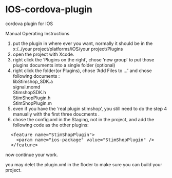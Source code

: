 # IOS-cordova-plugin
cordova plugin for IOS


Manual Operating Instructions


1. put the plugin in where ever you want, normally it should be in the<br/>
	x:/../your project/platforms/iOS/your project/Plugins
2. open the project with Xcode.
3. right click the ‘Plugins on the right’, chose ‘new group’ to put those plugins documents into a single folder (optional)
4. right click the folder(or Plugins), chose ‘Add Files to …’ and chose following documents :
	<br/>libStimshop_SDK.a
	<br/>signal.momd
	<br/>StimshopSDK.h
	<br/>StimShopPlugin.h
	<br/>StimShopPlugin.m
5. even if you have the ‘real plugin stimshop’, you still need to do the step 4 manually with the first three doucments .
6. chose the config.xml in the Staging, not in the project, and add the following code as the other plugins:
<pre>
  &lt;feature name="StimShopPlugin"&gt;
    &lt;param name="ios-package" value="StimShopPlugin" /&gt;
  &lt;/feature&gt;
</pre>

now continue your work.

you may delet the plugin.xml in the floder to make sure you can build your project.
